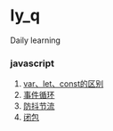 # ly_q
Daily learning

### javascript
1. [var、let、const的区别](doc/javascript/basic/var、let、const的区别.md)
2. [事件循环](doc/javascript/basic/事件循环.md)
3. [防抖节流](doc/javascript/basic/防抖节流.md)
4. [闭包](doc/javascript/basic/闭包.md)
